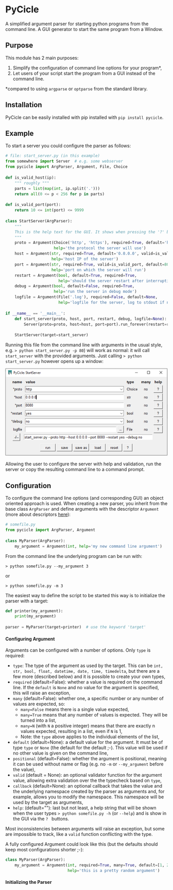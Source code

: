 # PyCicle
 A simplified argument parser for starting python programs from the command line. A GUI generator to start the same program from a Window.

## Purpose

This module has 2 main purposes:

1. Simplify the configuration of command line options for your program*,
2. Let users of your script start the program from a GUI instead of the command line.

*compared to using `argparse` or `optparse` from the standard library.

## Installation

PyCicle can be easily installed with pip installed with `pip install pycicle`.

## Example

To start a server you could configure the parser as follows:

```python
# file: start_server.py (in this example)
from somewhere import Server  # e.g. some webserver
from pycicle import ArgParser, Argument, File, Choice

def is_valid_host(ip):
    """ roughly """
    parts = list(map(int, ip.split('.')))
    return all(0 <= p < 256 for p in parts)

def is_valid_port(port):
    return 10 <= int(port) <= 9999

class StartServer(ArgParser):
    """
    This is the help text for the GUI. It shows when pressing the '?' button at the bottom.
    """
    proto = Argument(Choice('http', 'https'), required=True, default='http',
                     help='the protocol the server will use')
    host = Argument(str, required=True, default='0.0.0.0', valid=is_valid_host,
                    help='host IP of the server')
    port = Argument(str, required=True, valid=is_valid_port, default=8080,
                    help='port on which the server will run')
    restart = Argument(bool, default=True, required=True,
                       help='should the server restart after interruptions?')
    debug = Argument(bool, default=False, required=True,
                     help='run the server in debug mode')
    logfile = Argument(File('.log'), required=False, default=None,
                       help='logfile for the server, log to stdout if none')

if __name__ == '__main__':
    def start_server(proto, host, port, restart, debug, logfile=None):
        Server(proto=proto, host=host, port=port).run_forever(restart=restart, debug=debug, log=logfile)

    StartServer(target=start_server)
```

Running this file from the command line with arguments in the usual style, e.g. `> python start_server.py -p 80`)  will work as normal: it will call `start_server` with the provided arguments. Just calling  `> python start_server.py` however opens up a window:

![window](pycicle/images/window.PNG)



Allowing the user to configure the server with help and validation, run the server or copy the resulting command line to a command prompt. 

## Configuration

To configure the command line options (and corresponding GUI) an object oriented approach is used. When creating a new parser, you inherit from the base class `ArgParser` and define arguments with the descriptor `Argument` (more about descriptors [here](https://docs.python.org/3/howto/descriptor.html#descriptor-protocol)):

```python
# somefile.py
from pycicle import ArgParser, Argument

class MyParser(ArgParser):
    my_argument = Argument(int, help='my new command line argument')
```

From the command line the underlying program can be run with:

```
> python somefile.py --my_argument 3
```

or 

```
> python somefile.py -m 3
```



The easiest way to define the script to be started this way is to initialize the parser with a target:

```python
def printer(my_argument):
    print(my_argument)
    
parser = MyParser(target=printer)  # use the keyword 'target'
```



#### Configuring Argument

Arguments can be configured with a number of options. Only `type` is required:

- `type`: The type of the argument as used by the target. This can be `int, str, bool, float, datetime, date, time, timedelta`, but there are a few more (described below) and it is possible to create your own types,
- `required` (default=False): whether a value is required on the command line. If the `default` is `None` and no value for the argument is specified, this will raise an exception,
- `many` (default=False): whether one, a specific number or any number of values are expected, so:
  - `many=False` means there is a single value expected,
  - `many=True` means that any number of values is expected. They will be turned into a list,
  - `many=N` (with `N` a positive integer) means that there are exactly n values expected, resulting in a list, even if `N` is 1,
  - Note: the `type` above applies to the individual elements of the list,
- `default` (default=None): a default value for the argument. It must be of type `type` or `None` (the default for the default ;-). This value will be used if no other value is given on the command line,
- `positional` (default=False): whether the argument is positional, meaning it can be used without name or flag (e.g. no `-m` or `--my_argument` before the value),
- `valid` (default = None): an optional validator function for the argument value, allowing extra validation over the the typecheck based on `type`,
- `callback` (default=None): an optional callback that takes the value and the underlying namespace created by the parser as arguments and, for example, allows you to modify the namespace. This namespace will be used by the target as arguments,
- `help`: (default=""): last but not least, a help string that will be shown when the user types `> python somefile.py -h` (or `--help`) and is show in the GUI via the `? ` buttons.

Most inconsistencies between arguments will raise an exception, but some are impossible to track, like a `valid` function conflicting with the type.

A fully configured Argument could look like this (but the defaults should keep most configurations shorter ;-):

```python
class MyParser(ArgParser):
    my_argument = Argument(int, required=True, many=True, default=[1, 2, 3], positional=False, 		                                    valid=lambda v: v[0] == 1, callback=lambda v, ns: print(ns),
                           help='this is a pretty random argument')
```



#### Initializing the Parser

